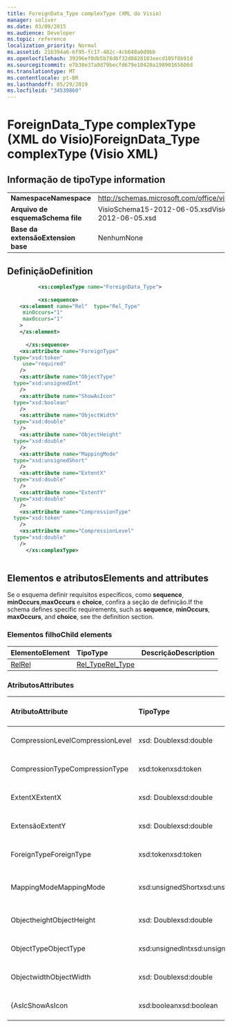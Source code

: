 ```yaml
---
title: ForeignData_Type complexType (XML do Visio)
manager: soliver
ms.date: 03/09/2015
ms.audience: Developer
ms.topic: reference
localization_priority: Normal
ms.assetid: 21b394a6-6f95-fc17-482c-4cb648a0d9bb
ms.openlocfilehash: 39396ef0db5b78d6f32d8828103eecd105f8b91d
ms.sourcegitcommit: e7b38e37a9d79becfd679e10420a19890165606d
ms.translationtype: MT
ms.contentlocale: pt-BR
ms.lasthandoff: 05/29/2019
ms.locfileid: "34539860"
---
```

# <a name="foreigndatatype-complextype-visio-xml"></a><span data-ttu-id="7bcd7-102">ForeignData_Type complexType (XML do Visio)</span><span class="sxs-lookup"><span data-stu-id="7bcd7-102">ForeignData_Type complexType (Visio XML)</span></span>

## <a name="type-information"></a><span data-ttu-id="7bcd7-103">Informação de tipo</span><span class="sxs-lookup"><span data-stu-id="7bcd7-103">Type information</span></span>

|||
|:-----|:-----|
|<span data-ttu-id="7bcd7-104">**Namespace**</span><span class="sxs-lookup"><span data-stu-id="7bcd7-104">**Namespace**</span></span> <br/> |http://schemas.microsoft.com/office/visio/2011/1/core  <br/> |
|<span data-ttu-id="7bcd7-105">**Arquivo de esquema**</span><span class="sxs-lookup"><span data-stu-id="7bcd7-105">**Schema file**</span></span> <br/> |<span data-ttu-id="7bcd7-106">VisioSchema15-2012-06-05.xsd</span><span class="sxs-lookup"><span data-stu-id="7bcd7-106">VisioSchema15-2012-06-05.xsd</span></span>  <br/> |
|<span data-ttu-id="7bcd7-107">**Base da extensão**</span><span class="sxs-lookup"><span data-stu-id="7bcd7-107">**Extension base**</span></span> <br/> |<span data-ttu-id="7bcd7-108">Nenhum</span><span class="sxs-lookup"><span data-stu-id="7bcd7-108">None</span></span>  <br/> |
   
## <a name="definition"></a><span data-ttu-id="7bcd7-109">Definição</span><span class="sxs-lookup"><span data-stu-id="7bcd7-109">Definition</span></span>

```XML
          <xs:complexType name="ForeignData_Type">
          
          <xs:sequence>
    <xs:element name="Rel"  type="Rel_Type"
     minOccurs="1"
     maxOccurs="1"
    >
    </xs:element>
    
      </xs:sequence>
    <xs:attribute name="ForeignType"
  type="xsd:token"
     use="required"
    />
    <xs:attribute name="ObjectType"
  type="xsd:unsignedInt"
    />
    <xs:attribute name="ShowAsIcon"
  type="xsd:boolean"
    />
    <xs:attribute name="ObjectWidth"
  type="xsd:double"
    />
    <xs:attribute name="ObjectHeight"
  type="xsd:double"
    />
    <xs:attribute name="MappingMode"
  type="xsd:unsignedShort"
    />
    <xs:attribute name="ExtentX"
  type="xsd:double"
    />
    <xs:attribute name="ExtentY"
  type="xsd:double"
    />
    <xs:attribute name="CompressionType"
  type="xsd:token"
    />
    <xs:attribute name="CompressionLevel"
  type="xsd:double"
    />
      </xs:complexType>
      
```

## <a name="elements-and-attributes"></a><span data-ttu-id="7bcd7-110">Elementos e atributos</span><span class="sxs-lookup"><span data-stu-id="7bcd7-110">Elements and attributes</span></span>

<span data-ttu-id="7bcd7-111">Se o esquema definir requisitos específicos, como **sequence**, **minOccurs**,**maxOccurs** e **choice**, confira a seção de definição.</span><span class="sxs-lookup"><span data-stu-id="7bcd7-111">If the schema defines specific requirements, such as **sequence**, **minOccurs**, **maxOccurs**, and **choice**, see the definition section.</span></span> 
  
### <a name="child-elements"></a><span data-ttu-id="7bcd7-112">Elementos filho</span><span class="sxs-lookup"><span data-stu-id="7bcd7-112">Child elements</span></span>

|<span data-ttu-id="7bcd7-113">**Elemento**</span><span class="sxs-lookup"><span data-stu-id="7bcd7-113">**Element**</span></span>|<span data-ttu-id="7bcd7-114">**Tipo**</span><span class="sxs-lookup"><span data-stu-id="7bcd7-114">**Type**</span></span>|<span data-ttu-id="7bcd7-115">**Descrição**</span><span class="sxs-lookup"><span data-stu-id="7bcd7-115">**Description**</span></span>|
|:-----|:-----|:-----|
|[<span data-ttu-id="7bcd7-116">Rel</span><span class="sxs-lookup"><span data-stu-id="7bcd7-116">Rel</span></span>](rel-element-foreigndata_type-complextypevisio-xml.md) <br/> |[<span data-ttu-id="7bcd7-117">Rel_Type</span><span class="sxs-lookup"><span data-stu-id="7bcd7-117">Rel_Type</span></span>](rel_type-complextypevisio-xml.md) <br/> ||
   
### <a name="attributes"></a><span data-ttu-id="7bcd7-118">Atributos</span><span class="sxs-lookup"><span data-stu-id="7bcd7-118">Attributes</span></span>

|<span data-ttu-id="7bcd7-119">**Atributo**</span><span class="sxs-lookup"><span data-stu-id="7bcd7-119">**Attribute**</span></span>|<span data-ttu-id="7bcd7-120">**Tipo**</span><span class="sxs-lookup"><span data-stu-id="7bcd7-120">**Type**</span></span>|<span data-ttu-id="7bcd7-121">**Obrigatório**</span><span class="sxs-lookup"><span data-stu-id="7bcd7-121">**Required**</span></span>|<span data-ttu-id="7bcd7-122">**Descrição**</span><span class="sxs-lookup"><span data-stu-id="7bcd7-122">**Description**</span></span>|<span data-ttu-id="7bcd7-123">**Valores possíveis**</span><span class="sxs-lookup"><span data-stu-id="7bcd7-123">**Possible values**</span></span>|
|:-----|:-----|:-----|:-----|:-----|
|<span data-ttu-id="7bcd7-124">CompressionLevel</span><span class="sxs-lookup"><span data-stu-id="7bcd7-124">CompressionLevel</span></span>  <br/> |<span data-ttu-id="7bcd7-125">xsd: Double</span><span class="sxs-lookup"><span data-stu-id="7bcd7-125">xsd:double</span></span>  <br/> |<span data-ttu-id="7bcd7-126">opcional</span><span class="sxs-lookup"><span data-stu-id="7bcd7-126">optional</span></span>  <br/> ||<span data-ttu-id="7bcd7-127">Valores do tipo xsd: Double.</span><span class="sxs-lookup"><span data-stu-id="7bcd7-127">Values of the xsd:double type.</span></span>  <br/> |
|<span data-ttu-id="7bcd7-128">CompressionType</span><span class="sxs-lookup"><span data-stu-id="7bcd7-128">CompressionType</span></span>  <br/> |<span data-ttu-id="7bcd7-129">xsd:token</span><span class="sxs-lookup"><span data-stu-id="7bcd7-129">xsd:token</span></span>  <br/> |<span data-ttu-id="7bcd7-130">opcional</span><span class="sxs-lookup"><span data-stu-id="7bcd7-130">optional</span></span>  <br/> ||<span data-ttu-id="7bcd7-131">Valores do tipo xsd:token.</span><span class="sxs-lookup"><span data-stu-id="7bcd7-131">Values of the xsd:token type.</span></span>  <br/> |
|<span data-ttu-id="7bcd7-132">ExtentX</span><span class="sxs-lookup"><span data-stu-id="7bcd7-132">ExtentX</span></span>  <br/> |<span data-ttu-id="7bcd7-133">xsd: Double</span><span class="sxs-lookup"><span data-stu-id="7bcd7-133">xsd:double</span></span>  <br/> |<span data-ttu-id="7bcd7-134">opcional</span><span class="sxs-lookup"><span data-stu-id="7bcd7-134">optional</span></span>  <br/> ||<span data-ttu-id="7bcd7-135">Valores do tipo xsd: Double.</span><span class="sxs-lookup"><span data-stu-id="7bcd7-135">Values of the xsd:double type.</span></span>  <br/> |
|<span data-ttu-id="7bcd7-136">Extensão</span><span class="sxs-lookup"><span data-stu-id="7bcd7-136">ExtentY</span></span>  <br/> |<span data-ttu-id="7bcd7-137">xsd: Double</span><span class="sxs-lookup"><span data-stu-id="7bcd7-137">xsd:double</span></span>  <br/> |<span data-ttu-id="7bcd7-138">opcional</span><span class="sxs-lookup"><span data-stu-id="7bcd7-138">optional</span></span>  <br/> ||<span data-ttu-id="7bcd7-139">Valores do tipo xsd: Double.</span><span class="sxs-lookup"><span data-stu-id="7bcd7-139">Values of the xsd:double type.</span></span>  <br/> |
|<span data-ttu-id="7bcd7-140">ForeignType</span><span class="sxs-lookup"><span data-stu-id="7bcd7-140">ForeignType</span></span>  <br/> |<span data-ttu-id="7bcd7-141">xsd:token</span><span class="sxs-lookup"><span data-stu-id="7bcd7-141">xsd:token</span></span>  <br/> |<span data-ttu-id="7bcd7-142">obrigatório</span><span class="sxs-lookup"><span data-stu-id="7bcd7-142">required</span></span>  <br/> ||<span data-ttu-id="7bcd7-143">Valores do tipo xsd:token.</span><span class="sxs-lookup"><span data-stu-id="7bcd7-143">Values of the xsd:token type.</span></span>  <br/> |
|<span data-ttu-id="7bcd7-144">MappingMode</span><span class="sxs-lookup"><span data-stu-id="7bcd7-144">MappingMode</span></span>  <br/> |<span data-ttu-id="7bcd7-145">xsd:unsignedShort</span><span class="sxs-lookup"><span data-stu-id="7bcd7-145">xsd:unsignedShort</span></span>  <br/> |<span data-ttu-id="7bcd7-146">opcional</span><span class="sxs-lookup"><span data-stu-id="7bcd7-146">optional</span></span>  <br/> ||<span data-ttu-id="7bcd7-147">Valores do tipo xsd:unsignedShort.</span><span class="sxs-lookup"><span data-stu-id="7bcd7-147">Values of the xsd:unsignedShort type.</span></span>  <br/> |
|<span data-ttu-id="7bcd7-148">Objectheight</span><span class="sxs-lookup"><span data-stu-id="7bcd7-148">ObjectHeight</span></span>  <br/> |<span data-ttu-id="7bcd7-149">xsd: Double</span><span class="sxs-lookup"><span data-stu-id="7bcd7-149">xsd:double</span></span>  <br/> |<span data-ttu-id="7bcd7-150">opcional</span><span class="sxs-lookup"><span data-stu-id="7bcd7-150">optional</span></span>  <br/> ||<span data-ttu-id="7bcd7-151">Valores do tipo xsd: Double.</span><span class="sxs-lookup"><span data-stu-id="7bcd7-151">Values of the xsd:double type.</span></span>  <br/> |
|<span data-ttu-id="7bcd7-152">ObjectType</span><span class="sxs-lookup"><span data-stu-id="7bcd7-152">ObjectType</span></span>  <br/> |<span data-ttu-id="7bcd7-153">xsd:unsignedInt</span><span class="sxs-lookup"><span data-stu-id="7bcd7-153">xsd:unsignedInt</span></span>  <br/> |<span data-ttu-id="7bcd7-154">opcional</span><span class="sxs-lookup"><span data-stu-id="7bcd7-154">optional</span></span>  <br/> ||<span data-ttu-id="7bcd7-155">Valores do tipo xsd:unsignedInt.</span><span class="sxs-lookup"><span data-stu-id="7bcd7-155">Values of the xsd:unsignedInt type.</span></span>  <br/> |
|<span data-ttu-id="7bcd7-156">Objectwidth</span><span class="sxs-lookup"><span data-stu-id="7bcd7-156">ObjectWidth</span></span>  <br/> |<span data-ttu-id="7bcd7-157">xsd: Double</span><span class="sxs-lookup"><span data-stu-id="7bcd7-157">xsd:double</span></span>  <br/> |<span data-ttu-id="7bcd7-158">opcional</span><span class="sxs-lookup"><span data-stu-id="7bcd7-158">optional</span></span>  <br/> ||<span data-ttu-id="7bcd7-159">Valores do tipo xsd: Double.</span><span class="sxs-lookup"><span data-stu-id="7bcd7-159">Values of the xsd:double type.</span></span>  <br/> |
|<span data-ttu-id="7bcd7-160">{AsIc</span><span class="sxs-lookup"><span data-stu-id="7bcd7-160">ShowAsIcon</span></span>  <br/> |<span data-ttu-id="7bcd7-161">xsd:boolean</span><span class="sxs-lookup"><span data-stu-id="7bcd7-161">xsd:boolean</span></span>  <br/> |<span data-ttu-id="7bcd7-162">opcional</span><span class="sxs-lookup"><span data-stu-id="7bcd7-162">optional</span></span>  <br/> ||<span data-ttu-id="7bcd7-163">Valores do tipo xsd:boolean.</span><span class="sxs-lookup"><span data-stu-id="7bcd7-163">Values of the xsd:boolean type.</span></span>  <br/> |
   


